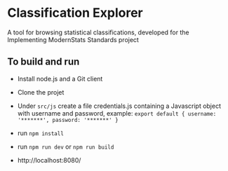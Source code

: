 # Classification Explorer

A tool for browsing statistical classifications, developed for the Implementing ModernStats Standards project

## To build and run

* Install node.js and a Git client

* Clone the projet

* Under `src/js` create a file credentials.js containing a Javascript object with username and password, example: `export default { username: '*******', password: '*******' }`

* run `npm install`

* run `npm run dev` or `npm run build`

* http://localhost:8080/
